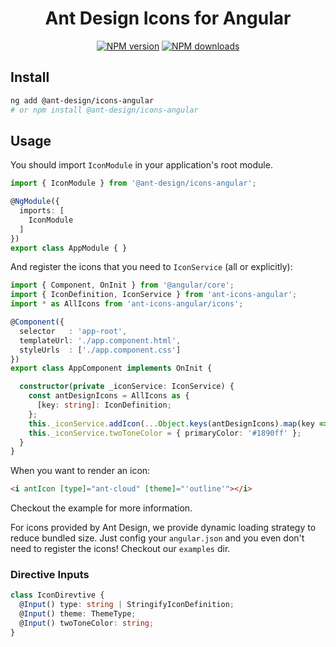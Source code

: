 <h1 align="center">
Ant Design Icons for Angular
</h1>

<div align="center">

[![NPM version](https://img.shields.io/npm/v/@ant-design/icons-angular.svg?style=flat)](https://npmjs.org/package/@ant-design/icons-angular)
[![NPM downloads](http://img.shields.io/npm/dm/@ant-design/icons-angular.svg?style=flat)](https://npmjs.org/package/@ant-design/icons-angular)

</div>

## Install

```bash
ng add @ant-design/icons-angular
# or npm install @ant-design/icons-angular
```

## Usage

You should import `IconModule` in your application's root module.

```ts
import { IconModule } from '@ant-design/icons-angular';

@NgModule({
  imports: [
    IconModule
  ]
})
export class AppModule { }
```

And register the icons that you need to `IconService` (all or explicitly):

```ts
import { Component, OnInit } from '@angular/core';
import { IconDefinition, IconService } from 'ant-icons-angular';
import * as AllIcons from 'ant-icons-angular/icons';

@Component({
  selector   : 'app-root',
  templateUrl: './app.component.html',
  styleUrls  : ['./app.component.css']
})
export class AppComponent implements OnInit {

  constructor(private _iconService: IconService) {
    const antDesignIcons = AllIcons as {
      [key: string]: IconDefinition;
    };
    this._iconService.addIcon(...Object.keys(antDesignIcons).map(key => antDesignIcons[key]));
    this._iconService.twoToneColor = { primaryColor: '#1890ff' };
  }
}
```

When you want to render an icon:

```html
<i antIcon [type]="ant-cloud" [theme]="'outline'"></i>
```

Checkout the example for more information.

For icons provided by Ant Design, we provide dynamic loading strategy to reduce bundled size. Just config your `angular.json` and you even don't need to register the icons! Checkout our `examples` dir.

### Directive Inputs

```ts
class IconDirevtive {
  @Input() type: string | StringifyIconDefinition;
  @Input() theme: ThemeType;
  @Input() twoToneColor: string;
}
```
